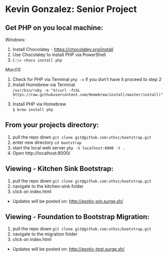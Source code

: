 # Kevin Gonzalez: Senior Project

## Get PHP on you local machine:

_Windows:_

1. Install Chocolatey - https://chocolatey.org/install
1. Use Chocolatey to install PHP via PowerShell
1. `C:\> choco install php`

_MacOS_

1. Check for PHP via Terminal `php -v` if you don't have it proceed to step 2
1. Install Homebrew via Terminal  
   `/usr/bin/ruby -e "$(curl -fsSL https://raw.githubusercontent.com/Homebrew/install/master/install)"'`
1. Install PHP via Homebrew  
   `$ brew install php`

## From your projects directory:

1. pull the repo down `git clone git@github.com:uthsc/bootstrap.git`
1. enter new directory `cd bootstrap`
1. start the local web server `php -S localhost:8000 -t .`
1. Open http://localhost:8000/

## Viewing - Kitchen Sink Bootstrap:

1. pull the repo down `git clone git@github.com:uthsc/bootstrap.git`
1. navigate to the kitchen-sink folder
1. click on index.html

- Updates will be posted on: http://exotic-pin.surge.sh/


## Viewing - Foundation to Bootstrap Migration:

1. pull the repo down `git clone git@github.com:uthsc/bootstrap.git`
1. navigate to the migration folder
1. click on index.html

- Updates will be posted on: http://exotic-test.surge.sh/

